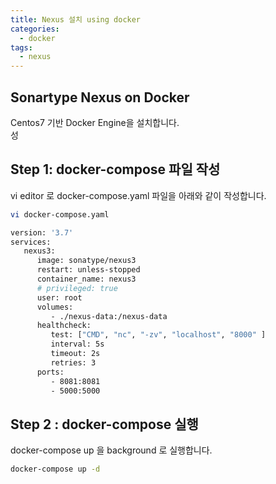 ```yaml
---
title: Nexus 설치 using docker
categories:
  - docker 
tags:
  - nexus
---
```


## Sonartype Nexus on Docker
Centos7 기반 Docker Engine을 설치합니다.  
성
## Step 1: docker-compose 파일 작성
vi editor 로 docker-compose.yaml 파일을 아래와 같이 작성합니다.

```bash
vi docker-compose.yaml

version: '3.7'
services:
   nexus3:
      image: sonatype/nexus3
      restart: unless-stopped
      container_name: nexus3
      # privileged: true
      user: root
      volumes:
         - ./nexus-data:/nexus-data
      healthcheck:
         test: ["CMD", "nc", "-zv", "localhost", "8000" ]
         interval: 5s
         timeout: 2s
         retries: 3
      ports:
         - 8081:8081
         - 5000:5000
```

## Step 2 : docker-compose 실행
docker-compose up 을 background 로 실행합니다.

```bash
docker-compose up -d
```
